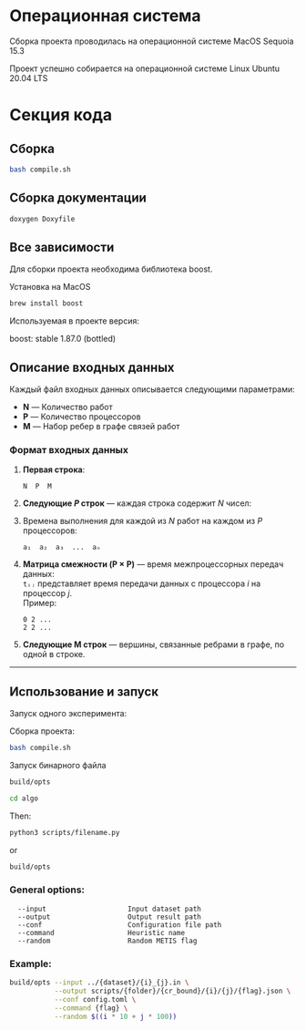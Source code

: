 # Операционная система
Сборка проекта проводилась на операционной системе MacOS Sequoia 15.3

Проект успешно собирается на операционной системе Linux Ubuntu 20.04 LTS

# Секция кода

## Сборка

```bash
bash compile.sh
```

## Сборка документации

```bash
doxygen Doxyfile
```

## Все зависимости
Для сборки проекта необходима библиотека boost.

Установка на MacOS

```bash
brew install boost
```

Используемая в проекте версия:

boost: stable 1.87.0 (bottled)


## Описание входных данных

Каждый файл входных данных описывается следующими параметрами: 

- **N** — Количество работ
- **P** — Количество процессоров  
- **M** — Набор ребер в графе связей работ

### Формат входных данных

1. **Первая строка**:  
   ```
   N  P  M
   ```

2. **Следующие *P* строк** — каждая строка содержит *N* чисел:
3. Времена выполнения для каждой из *N* работ на каждом из *P* процессоров:  
   ```
   a₁  a₂  a₃  ...  aₙ
   ```

4. **Матрица смежности (P × P)** — время межпроцессорных передач данных:  
   `tᵢⱼ` представляет время передачи данных с процессора *i* на процессор *j*.  
   Пример:
   ```
   0 2 ...
   2 2 ...
   ```

5. **Следующие M строк** — вершины, связанные ребрами в графе, по одной в строке.

---

## Использование и запуск

Запуск одного эксперимента:

Сборка проекта:

```bash
bash compile.sh
```

Запуск бинарного файла

```bash
build/opts 
```


```bash
cd algo
```

Then:

```bash
python3 scripts/filename.py
```

or

```bash
build/opts 
```

### General options:
```
  --input                    Input dataset path
  --output                   Output result path
  --conf                     Configuration file path
  --command                  Heuristic name
  --random                   Random METIS flag
```

### Example:
```bash
build/opts --input ../{dataset}/{i}_{j}.in \
           --output scripts/{folder}/{cr_bound}/{i}/{j}/{flag}.json \
           --conf config.toml \
           --command {flag} \
           --random $((i * 10 + j * 100))
```

